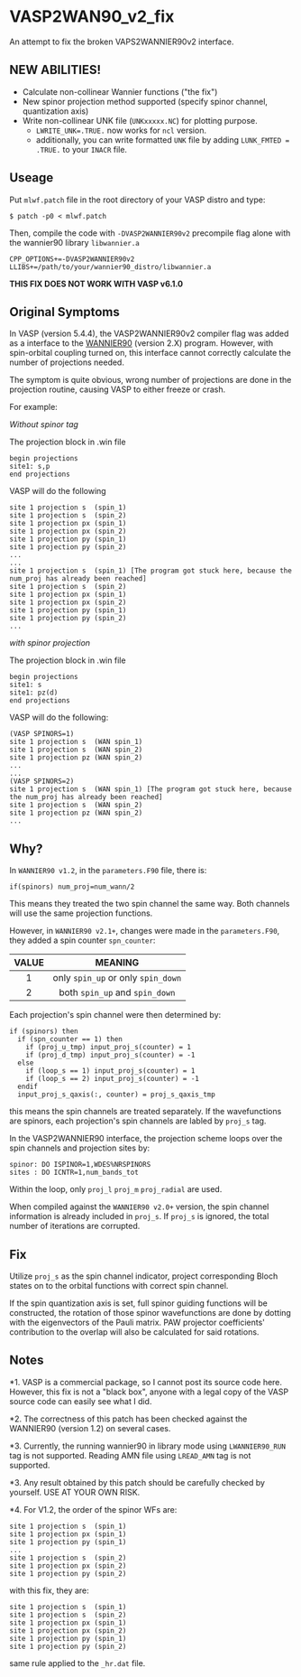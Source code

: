# VASP2WAN90_v2_fix
An attempt to fix the broken VAPS2WANNIER90v2 interface.

## NEW ABILITIES!

- Calculate non-collinear Wannier functions ("the fix")
- New spinor projection method supported (specify spinor channel, quantization axis)
- Write non-collinear UNK file (`UNKxxxxx.NC`) for plotting purpose.
  - `LWRITE_UNK=.TRUE.` now works for `ncl` version.
  - additionally, you can write formatted `UNK` file by adding `LUNK_FMTED = .TRUE.` to your `INACR` file.


## Useage
Put `mlwf.patch` file in the root directory of your VASP distro and type:
```
$ patch -p0 < mlwf.patch
```
Then, compile the code with `-DVASP2WANNIER90v2` precompile flag alone with the wannier90 library `libwannier.a`
```
CPP_OPTIONS+=-DVASP2WANNIER90v2
LLIBS+=/path/to/your/wannier90_distro/libwannier.a
```
__THIS FIX DOES NOT WORK WITH VASP v6.1.0__

## Original Symptoms
In VASP (version 5.4.4), the VASP2WANNIER90v2 compiler flag was added as a interface to the [WANNIER90](https://github.com/wannier-developers/wannier90) (version 2.X) program.
However, with spin-orbital coupling turned on, this interface cannot correctly calculate the number of projections needed.

The symptom is quite obvious, wrong number of projections are done in the projection routine, causing VASP to either freeze or crash.

For example:

*Without spinor tag*

The projection block in .win file
```
begin projections
site1: s,p
end projections
```
VASP will do the following
```
site 1 projection s  (spin_1)
site 1 projection s  (spin_2)
site 1 projection px (spin_1)
site 1 projection px (spin_2)
site 1 projection py (spin_1)
site 1 projection py (spin_2)
...
...
site 1 projection s  (spin_1) [The program got stuck here, because the num_proj has already been reached]
site 1 projection s  (spin_2)
site 1 projection px (spin_1)
site 1 projection px (spin_2)
site 1 projection py (spin_1)
site 1 projection py (spin_2)
...
```

*with spinor projection*

The projection block in .win file

```
begin projections
site1: s
site1: pz(d)
end projections
```
VASP will do the following:
```
(VASP SPINORS=1)
site 1 projection s  (WAN spin_1)
site 1 projection s  (WAN spin_2)
site 1 projection pz (WAN spin_2)
...
...
(VASP SPINORS=2)
site 1 projection s  (WAN spin_1) [The program got stuck here, because the num_proj has already been reached]
site 1 projection s  (WAN spin_2)
site 1 projection pz (WAN spin_2)
...
```

## Why?
In `WANNIER90 v1.2`, in the `parameters.F90` file, there is:
```
if(spinors) num_proj=num_wann/2
```
This means they treated the two spin channel the same way. Both channels will use the same projection functions.

However, in `WANNIER90 v2.1+`, changes were made in the `parameters.F90`, they added a spin counter `spn_counter`:

|          VALUE         |                MEANING                |
|:----------------------:|:-------------------------------------:|
|          1             |  only `spin_up` or only `spin_down`   |
|          2             |  both `spin_up` and `spin_down`       |

Each projection's spin channel were then determined by:
```
if (spinors) then
  if (spn_counter == 1) then
    if (proj_u_tmp) input_proj_s(counter) = 1
    if (proj_d_tmp) input_proj_s(counter) = -1
  else
    if (loop_s == 1) input_proj_s(counter) = 1
    if (loop_s == 2) input_proj_s(counter) = -1
  endif
  input_proj_s_qaxis(:, counter) = proj_s_qaxis_tmp
```
this means the spin channels are treated separately. If the wavefunctions are spinors, each projection's spin channels are labled by `proj_s` tag.

In the VASP2WANNIER90 interface, the projection scheme loops over the spin channels and projection sites by:
```
spinor: DO ISPINOR=1,WDES%NRSPINORS
sites : DO ICNTR=1,num_bands_tot
```
Within the loop, only `proj_l` `proj_m` `proj_radial` are used.

When compiled against the `WANNIER90 v2.0+` version, the spin channel information is already included in `proj_s`. If `proj_s` is ignored, the total number of iterations are corrupted.


## Fix
Utilize `proj_s` as the spin channel indicator, project corresponding Bloch states on to the orbital functions with correct spin channel.

If the spin quantization axis is set, full spinor guiding functions will be constructed, the rotation of those spinor wavefunctions are done by dotting with the eigenvectors of the Pauli matrix. PAW projector coefficients' contribution to the overlap will also be calculated for said rotations.

## Notes

*1. VASP is a commercial package, so I cannot post its source code here. However, this fix is not a "black box", anyone with a legal copy of the VASP source code can easily see what I did.

*2. The correctness of this patch has been checked against the WANNIER90 (version 1.2) on several cases.

*3. Currently, the running wannier90 in library mode using `LWANNIER90_RUN` tag is not supported. Reading AMN file using `LREAD_AMN` tag is not supported.

*3. Any result obtained by this patch should be carefully checked by yourself. USE AT YOUR OWN RISK.

*4. For V1.2, the order of the spinor WFs are:

```
site 1 projection s  (spin_1)
site 1 projection px (spin_1)
site 1 projection py (spin_1)
...
site 1 projection s  (spin_2)
site 1 projection px (spin_2)
site 1 projection py (spin_2)
```
with this fix, they are:
```
site 1 projection s  (spin_1)
site 1 projection s  (spin_2)
site 1 projection px (spin_1)
site 1 projection px (spin_2)
site 1 projection py (spin_1)
site 1 projection py (spin_2)
```
same rule applied to the `_hr.dat` file.
